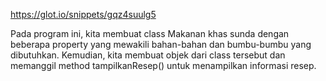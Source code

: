 https://glot.io/snippets/gqz4suulg5

Pada program ini, kita membuat class Makanan khas sunda dengan beberapa property yang mewakili bahan-bahan dan bumbu-bumbu yang dibutuhkan. Kemudian, kita membuat objek dari class tersebut dan memanggil method tampilkanResep() untuk menampilkan informasi resep.
